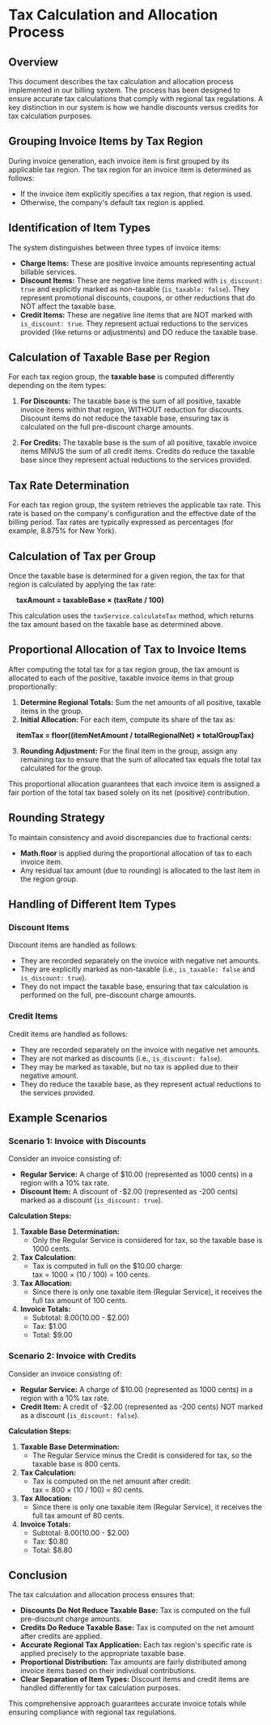 # Tax Calculation and Allocation Process

## Overview
This document describes the tax calculation and allocation process implemented in our billing system. The process has been designed to ensure accurate tax calculations that comply with regional tax regulations. A key distinction in our system is how we handle discounts versus credits for tax calculation purposes.

## Grouping Invoice Items by Tax Region
During invoice generation, each invoice item is first grouped by its applicable tax region. The tax region for an invoice item is determined as follows:
- If the invoice item explicitly specifies a tax region, that region is used.
- Otherwise, the company's default tax region is applied.

## Identification of Item Types
The system distinguishes between three types of invoice items:
- **Charge Items:** These are positive invoice amounts representing actual billable services.
- **Discount Items:** These are negative line items marked with `is_discount: true` and explicitly marked as non-taxable (`is_taxable: false`). They represent promotional discounts, coupons, or other reductions that do NOT affect the taxable base.
- **Credit Items:** These are negative line items that are NOT marked with `is_discount: true`. They represent actual reductions to the services provided (like returns or adjustments) and DO reduce the taxable base.
  
## Calculation of Taxable Base per Region
For each tax region group, the **taxable base** is computed differently depending on the item types:

1. **For Discounts:** The taxable base is the sum of all positive, taxable invoice items within that region, WITHOUT reduction for discounts. Discount items do not reduce the taxable base, ensuring tax is calculated on the full pre-discount charge amounts.

2. **For Credits:** The taxable base is the sum of all positive, taxable invoice items MINUS the sum of all credit items. Credits do reduce the taxable base since they represent actual reductions to the services provided.

## Tax Rate Determination
For each tax region group, the system retrieves the applicable tax rate. This rate is based on the company's configuration and the effective date of the billing period. Tax rates are typically expressed as percentages (for example, 8.875% for New York).

## Calculation of Tax per Group
Once the taxable base is determined for a given region, the tax for that region is calculated by applying the tax rate:

&nbsp;&nbsp;&nbsp;&nbsp;**taxAmount = taxableBase × (taxRate / 100)**

This calculation uses the `taxService.calculateTax` method, which returns the tax amount based on the taxable base as determined above.

## Proportional Allocation of Tax to Invoice Items
After computing the total tax for a tax region group, the tax amount is allocated to each of the positive, taxable invoice items in that group proportionally:
1. **Determine Regional Totals:** Sum the net amounts of all positive, taxable items in the group.
2. **Initial Allocation:** For each item, compute its share of the tax as:
   
&nbsp;&nbsp;&nbsp;&nbsp;**itemTax = floor((itemNetAmount / totalRegionalNet) × totalGroupTax)**
   
3. **Rounding Adjustment:** For the final item in the group, assign any remaining tax to ensure that the sum of allocated tax equals the total tax calculated for the group.

This proportional allocation guarantees that each invoice item is assigned a fair portion of the total tax based solely on its net (positive) contribution.

## Rounding Strategy
To maintain consistency and avoid discrepancies due to fractional cents:
- **Math.floor** is applied during the proportional allocation of tax to each invoice item.
- Any residual tax amount (due to rounding) is allocated to the last item in the region group.

## Handling of Different Item Types
### Discount Items
Discount items are handled as follows:
- They are recorded separately on the invoice with negative net amounts.
- They are explicitly marked as non-taxable (i.e., `is_taxable: false` and `is_discount: true`).
- They do not impact the taxable base, ensuring that tax calculation is performed on the full, pre-discount charge amounts.

### Credit Items
Credit items are handled as follows:
- They are recorded separately on the invoice with negative net amounts.
- They are not marked as discounts (i.e., `is_discount: false`).
- They may be marked as taxable, but no tax is applied due to their negative amount.
- They do reduce the taxable base, as they represent actual reductions to the services provided.

## Example Scenarios

### Scenario 1: Invoice with Discounts
Consider an invoice consisting of:
- **Regular Service:** A charge of $10.00 (represented as 1000 cents) in a region with a 10% tax rate.
- **Discount Item:** A discount of -$2.00 (represented as -200 cents) marked as a discount (`is_discount: true`).

**Calculation Steps:**
1. **Taxable Base Determination:**  
   - Only the Regular Service is considered for tax, so the taxable base is 1000 cents.
2. **Tax Calculation:**  
   - Tax is computed in full on the $10.00 charge:  
     tax = 1000 × (10 / 100) = 100 cents.
3. **Tax Allocation:**  
   - Since there is only one taxable item (Regular Service), it receives the full tax amount of 100 cents.
4. **Invoice Totals:**  
   - Subtotal: $8.00 ($10.00 - $2.00)
   - Tax: $1.00
   - Total: $9.00

### Scenario 2: Invoice with Credits
Consider an invoice consisting of:
- **Regular Service:** A charge of $10.00 (represented as 1000 cents) in a region with a 10% tax rate.
- **Credit Item:** A credit of -$2.00 (represented as -200 cents) NOT marked as a discount (`is_discount: false`).

**Calculation Steps:**
1. **Taxable Base Determination:**  
   - The Regular Service minus the Credit is considered for tax, so the taxable base is 800 cents.
2. **Tax Calculation:**  
   - Tax is computed on the net amount after credit:  
     tax = 800 × (10 / 100) = 80 cents.
3. **Tax Allocation:**  
   - Since there is only one taxable item (Regular Service), it receives the full tax amount of 80 cents.
4. **Invoice Totals:**  
   - Subtotal: $8.00 ($10.00 - $2.00)
   - Tax: $0.80
   - Total: $8.80

## Conclusion
The tax calculation and allocation process ensures that:
- **Discounts Do Not Reduce Taxable Base:** Tax is computed on the full pre-discount charge amounts.
- **Credits Do Reduce Taxable Base:** Tax is computed on the net amount after credits are applied.
- **Accurate Regional Tax Application:** Each tax region's specific rate is applied precisely to the appropriate taxable base.
- **Proportional Distribution:** Tax amounts are fairly distributed among invoice items based on their individual contributions.
- **Clear Separation of Item Types:** Discount items and credit items are handled differently for tax calculation purposes.

This comprehensive approach guarantees accurate invoice totals while ensuring compliance with regional tax regulations.